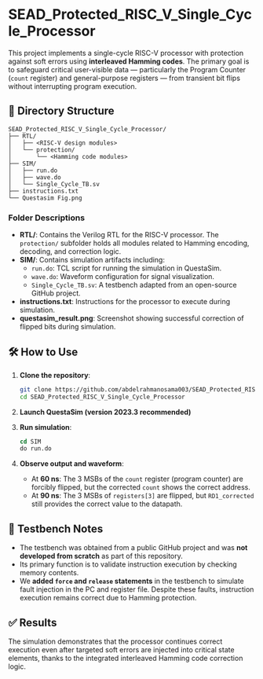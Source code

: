 # SEAD_Protected_RISC_V_Single_Cycle_Processor

This project implements a single-cycle RISC-V processor with protection against soft errors using **interleaved Hamming codes**. The primary goal is to safeguard critical user-visible data — particularly the Program Counter (`count` register) and general-purpose registers — from transient bit flips without interrupting program execution.

## 📁 Directory Structure

```
SEAD_Protected_RISC_V_Single_Cycle_Processor/
├── RTL/
│   ├── <RISC-V design modules>
│   └── protection/
│       └── <Hamming code modules>
├── SIM/
│   ├── run.do
│   ├── wave.do
│   └── Single_Cycle_TB.sv
├── instructions.txt
└── Questasim Fig.png
```

### Folder Descriptions

- **RTL/**: Contains the Verilog RTL for the RISC-V processor. The `protection/` subfolder holds all modules related to Hamming encoding, decoding, and correction logic.
- **SIM/**: Contains simulation artifacts including:
  - `run.do`: TCL script for running the simulation in QuestaSim.
  - `wave.do`: Waveform configuration for signal visualization.
  - `Single_Cycle_TB.sv`: A testbench adapted from an open-source GitHub project.
- **instructions.txt**: Instructions for the processor to execute during simulation.
- **questasim_result.png**: Screenshot showing successful correction of flipped bits during simulation.

## 🛠️ How to Use

1. **Clone the repository**:
   ```bash
   git clone https://github.com/abdelrahmanosama003/SEAD_Protected_RISC_V_Single_Cycle_Processor
   cd SEAD_Protected_RISC_V_Single_Cycle_Processor
   ```

2. **Launch QuestaSim (version 2023.3 recommended)**

3. **Run simulation**:
   ```tcl
   cd SIM
   do run.do
   ```

4. **Observe output and waveform**:
   - At **60 ns**: The 3 MSBs of the `count` register (program counter) are forcibly flipped, but the corrected `count` shows the correct address.
   - At **90 ns**: The 3 MSBs of `registers[3]` are flipped, but `RD1_corrected` still provides the correct value to the datapath.

## 🧪 Testbench Notes

- The testbench was obtained from a public GitHub project and was **not developed from scratch** as part of this repository.
- Its primary function is to validate instruction execution by checking memory contents.
- We **added `force` and `release` statements** in the testbench to simulate fault injection in the PC and register file. Despite these faults, instruction execution remains correct due to Hamming protection.

## ✅ Results

The simulation demonstrates that the processor continues correct execution even after targeted soft errors are injected into critical state elements, thanks to the integrated interleaved Hamming code correction logic.
